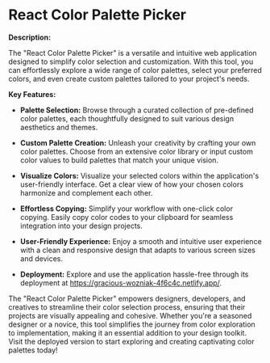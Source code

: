 # React Color Palette Picker

**Description:**

The "React Color Palette Picker" is a versatile and intuitive web application designed to simplify color selection and customization. With this tool, you can effortlessly explore a wide range of color palettes, select your preferred colors, and even create custom palettes tailored to your project's needs.

**Key Features:**

- **Palette Selection:** Browse through a curated collection of pre-defined color palettes, each thoughtfully designed to suit various design aesthetics and themes.

- **Custom Palette Creation:** Unleash your creativity by crafting your own color palettes. Choose from an extensive color library or input custom color values to build palettes that match your unique vision.

- **Visualize Colors:** Visualize your selected colors within the application's user-friendly interface. Get a clear view of how your chosen colors harmonize and complement each other.

- **Effortless Copying:** Simplify your workflow with one-click color copying. Easily copy color codes to your clipboard for seamless integration into your design projects.

- **User-Friendly Experience:** Enjoy a smooth and intuitive user experience with a clean and responsive design that adapts to various screen sizes and devices.

- **Deployment:** Explore and use the application hassle-free through its deployment at https://gracious-wozniak-4f6c4c.netlify.app/.

The "React Color Palette Picker" empowers designers, developers, and creatives to streamline their color selection process, ensuring that their projects are visually appealing and cohesive. Whether you're a seasoned designer or a novice, this tool simplifies the journey from color exploration to implementation, making it an essential addition to your design toolkit. Visit the deployed version to start exploring and creating captivating color palettes today!
